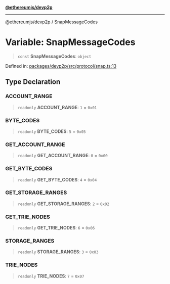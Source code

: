 [**@ethereumjs/devp2p**](../README.md)

***

[@ethereumjs/devp2p](../README.md) / SnapMessageCodes

# Variable: SnapMessageCodes

> `const` **SnapMessageCodes**: `object`

Defined in: [packages/devp2p/src/protocol/snap.ts:13](https://github.com/ethereumjs/ethereumjs-monorepo/blob/master/packages/devp2p/src/protocol/snap.ts#L13)

## Type Declaration

### ACCOUNT\_RANGE

> `readonly` **ACCOUNT\_RANGE**: `1` = `0x01`

### BYTE\_CODES

> `readonly` **BYTE\_CODES**: `5` = `0x05`

### GET\_ACCOUNT\_RANGE

> `readonly` **GET\_ACCOUNT\_RANGE**: `0` = `0x00`

### GET\_BYTE\_CODES

> `readonly` **GET\_BYTE\_CODES**: `4` = `0x04`

### GET\_STORAGE\_RANGES

> `readonly` **GET\_STORAGE\_RANGES**: `2` = `0x02`

### GET\_TRIE\_NODES

> `readonly` **GET\_TRIE\_NODES**: `6` = `0x06`

### STORAGE\_RANGES

> `readonly` **STORAGE\_RANGES**: `3` = `0x03`

### TRIE\_NODES

> `readonly` **TRIE\_NODES**: `7` = `0x07`
